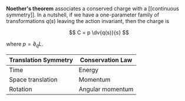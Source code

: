 **Noether's theorem** associates a conserved charge with a [[continuous symmetry]]. In a nutshell, if we have a one-parameter family of transformations $q(s)$ leaving the action invariant, then the charge is

$$
C = p \dv{q(s)}{s}
$$

where $p = \partial_{\dot{q}} L$.



|Translation Symmetry|Conservation Law|
|--------------------|----------------|
|Time|Energy|
|Space translation|Momentum|
|Rotation|Angular momentum|